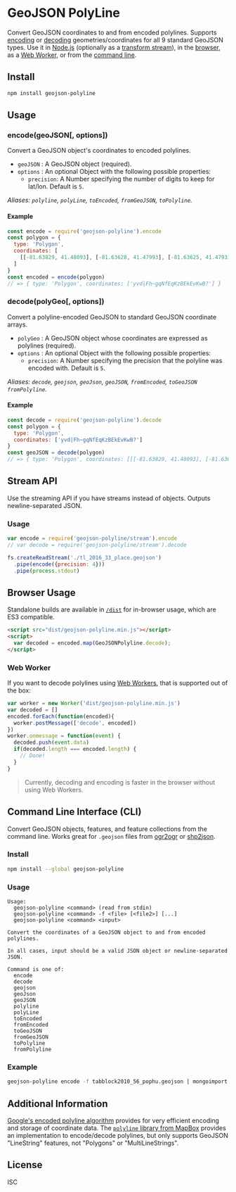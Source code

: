 # GeoJSON PolyLine

Convert GeoJSON coordinates to and from encoded polylines. Supports [encoding](#encodegeojson-options) or [decoding](#decodepolygeo-options) geometries/coordinates for all 9 standard GeoJSON types. Use it in [Node.js](#install) (optionally as a [transform stream](#stream-api)), in the [browser](#browser-usage), as a [Web Worker](#web-worker), or from the [command line](#command-line-interface-cli). 


## Install

```sh
npm install geojson-polyline
```

## Usage


### encode(geoJSON[, options])

Convert a GeoJSON object's coordinates to encoded polylines.

- `geoJSON` : A GeoJSON object (required).
- `options` : An optional Object with the following possible properties:
  - `precision`: A Number specifying the number of digits to keep for lat/lon. Default is `5`.

_Aliases: `polyline`, `polyLine`, `toEncoded`, `fromGeoJSON`, `toPolyline`._ 

#### Example

```js
const encode = require('geojson-polyline').encode
const polygon = {
  type: 'Polygon',
  coordinates: [
    [[-81.63829, 41.48093], [-81.63628, 41.47993], [-81.63625, 41.47931], [-81.63829, 41.48033], [-81.63829, 41.48093]]
  ]
}
const encoded = encode(polygon)
// => { type: 'Polygon', coordinates: ['yvd|Fh~gqNfEqKzBEkEvKwB?'] }
``` 


### decode(polyGeo[, options])

Convert a polyline-encoded GeoJSON to standard GeoJSON coordinate arrays.

- `polyGeo` : A GeoJSON object whose coordinates are expressed as polylines (required).
- `options` : An optional Object with the following possible properties:
  - `precision`: A Number specifying the precision that the polyline was encoded with. Default is `5`.

_Aliases: `decode`, `geojson`, `geoJson`, `geoJSON`, `fromEncoded`, `toGeoJSON` `fromPolyline`._

#### Example

```js
const decode = require('geojson-polyline').decode
const polygon = {
  type: 'Polygon',
  coordinates: ['yvd|Fh~gqNfEqKzBEkEvKwB?']
}
const geoJSON = decode(polygon)
// => { type: 'Polygon', coordinates: [[[-81.63829, 41.48093], [-81.63628, 41.47993], [-81.63625, 41.47931], [-81.63829, 41.48033], [-81.63829, 41.48093]]]}
```


## Stream API

Use the streaming API if you have streams instead of objects. Outputs newline-separated JSON.

### Usage

```js
var encode = require('geojson-polyline/stream').encode
// var decode = require('geojson-polyline/stream').decode

fs.createReadStream('./tl_2016_33_place.geojson')
  .pipe(encode({precision: 4}))
  .pipe(process.stdout)
```


## Browser Usage

Standalone builds are available in [`/dist`](./dist) for in-browser usage, which are ES3 compatible.

```html
<script src="dist/geojson-polyline.min.js"></script>
<script>
  var decoded = encoded.map(GeoJSONPolyline.decode);
</script>
```


### Web Worker

If you want to decode polylines using [Web Workers](https://developer.mozilla.org/en-US/docs/Web/API/Web_Workers_API/Using_web_workers), that is supported out of the box:

```js
var worker = new Worker('dist/geojson-polyline.min.js')
var decoded = []
encoded.forEach(function(encoded){
  worker.postMessage(['decode', encoded])
})
worker.onmessage = function(event) {
  decoded.push(event.data)
  if(decoded.length === encoded.length) {
    // Done!
  }
}
```

> Currently, decoding and encoding is faster in the browser without using Web Workers.


## Command Line Interface (CLI)

Convert GeoJSON objects, features, and feature collections from the command line. Works great for `.geojson` files from [ogr2ogr](http://www.gdal.org/ogr2ogr.html) or [shp2json](https://www.npmjs.com/package/shp2json).


### Install

```sh
npm install --global geojson-polyline
```


### Usage

```
Usage:
  geojson-polyline <command> (read from stdin)
  geojson-polyline <command> -f <file> [<file2>] [...]
  geojson-polyline <command> <input>

Convert the coordinates of a GeoJSON object to and from encoded polylines. 

In all cases, input should be a valid JSON object or newline-separated JSON. 

Command is one of:
  encode
  decode
  geojson
  geoJson
  geoJSON
  polyline
  polyLine
  toEncoded
  fromEncoded
  toGeoJSON
  fromGeoJSON
  toPolyline
  fromPolyline
```


### Example

```sh
geojson-polyline encode -f tabblock2010_56_pophu.geojson | mongoimport -c tabblock2010
 ``` 


## Additional Information

[Google's encoded polyline algorithm][Polyline Format] provides for very efficient encoding and storage of coordinate data. The [`polyline` library from MapBox][MapBox Polyline] provides an implementation to encode/decode polylines, but only supports GeoJSON "LineString" features, not "Polygons" or "MultiLineStrings".

[MapBox Polyline]: https://github.com/mapbox/polyline#readme
[Polyline Format]: https://developers.google.com/maps/documentation/utilities/polylinealgorithm

## License

ISC
